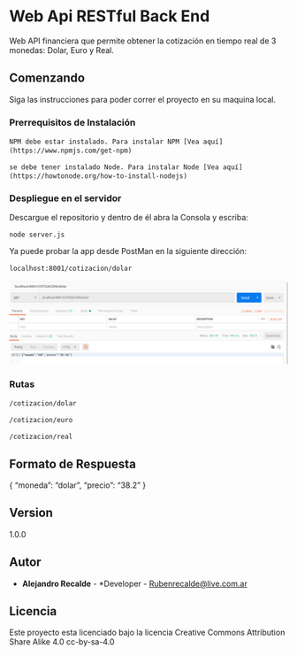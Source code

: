 # Web Api RESTful Back End

Web API financiera que permite obtener la cotización en tiempo real de 3 monedas: Dolar, Euro y Real.

## Comenzando

Siga las instrucciones para poder correr el proyecto en su maquina local. 

### Prerrequisitos de Instalación 

```
NPM debe estar instalado. Para instalar NPM [Vea aquí](https://www.npmjs.com/get-npm)
```
```
se debe tener instalado Node. Para instalar Node [Vea aquí](https://howtonode.org/how-to-install-nodejs)
```

### Despliegue en el servidor

Descargue el repositorio y dentro de él abra la Consola y escriba:

```
node server.js
```

Ya puede probar la app desde PostMan en la siguiente dirección:

```
localhost:8001/cotizacion/dolar
```
![](api.png)

### Rutas

```
/cotizacion/dolar
```
```
/cotizacion/euro
```
```
/cotizacion/real
```

## Formato de Respuesta

{
“moneda”: “dolar”,
“precio”: “38.2”
}

## Version

1.0.0

## Autor

* **Alejandro Recalde** - *Developer - Rubenrecalde@live.com.ar


## Licencia

Este proyecto esta licenciado bajo la licencia Creative Commons Attribution Share Alike 4.0	cc-by-sa-4.0

